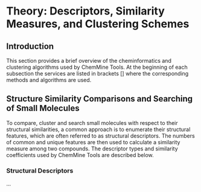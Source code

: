 # Theory: Descriptors, Similarity Measures, and Clustering Schemes

## Introduction

This section provides a brief overview of the cheminformatics and clustering algorithms used by ChemMine Tools. At the beginning of each subsection the services are listed in brackets [] where the corresponding methods and algorithms are used.

## Structure Similarity Comparisons and Searching of Small Molecules

To compare, cluster and search small molecules with respect to their structural similarities, a common approach is to enumerate their structural features, which are often referred to as structural descriptors. The numbers of common and unique features are then used to calculate a similarity measure among two compounds. The descriptor types and similarity coefficients used by ChemMine Tools are described below.

### Structural Descriptors

...
